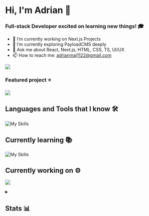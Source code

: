 # Hi, I'm Adrian 👋

### Full-stack Developer excited on learning new things! 🎓

- 🔭 I’m currently working on Next.js Projects
- 🌱 I’m currently exploring PayloadCMS deeply
- 💬 Ask me about React, Next.js, HTML, CSS, TS, UI/UX
- 📫 How to reach me: [adrianmaj1122@gmail.com](mailto:adrianmaj1122@gmail.com)

![](https://komarev.com/ghpvc/?username=adrianmaj&style=for-the-badge)

### Featured project ⭐

<a href="https://github.com/AdrianMaj/PUMPFIT" target="_blank" rel="noopener"><img src="https://github-readme-stats.vercel.app/api/pin/?username=adrianmaj&repo=pumpfit&theme=dark"/></a><br>

## Languages and Tools that I know 🛠

![My Skills](https://skillicons.dev/icons?i=next,react,typescript,prisma,javascript,tailwind,vite,vercel,sass,html,css,vscode,git,figma)

## Currently learning 📚

![My Skills](https://skillicons.dev/icons?i=next,nodejs,vue,pinia)

## Currently working on ⚙️

<a href="https://github.com/AdrianMaj/nextjsmasters" target="_blank" rel="noopener"><img src="https://github-readme-stats.vercel.app/api/pin/?username=adrianmaj&repo=nextjsmasters&theme=dark"/></a><br>

<details>
<summary><h2>Stats 📊</h2></summary>

<img src="https://github-readme-stats.vercel.app/api/top-langs?username=adrianmaj&layout=compact&theme=dark"/><br>
<img src="https://github-readme-streak-stats.herokuapp.com/?user=adrianmaj&theme=dark"/><br>
<img src="https://github-readme-stats.vercel.app/api?username=adrianmaj&show_icons=true&locale=en&theme=dark"/>
</details>
